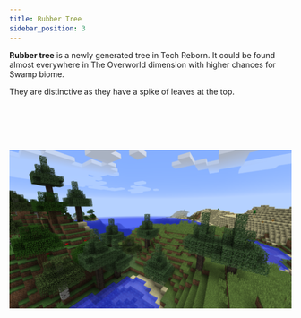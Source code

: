 ```yaml
---
title: Rubber Tree
sidebar_position: 3
---
```


<ItemImage file="rubber_sapling" alt="Rubber Sapling" size="200" />

**Rubber tree** is a newly generated tree in Tech Reborn. It could be found almost everywhere in The Overworld dimension with higher chances for Swamp biome.

They are distinctive as they have a spike of leaves at the top.

<br /> <br /> <br /> <br />

![rubber_tree_gen](/img/rubber_tree_gen.png)